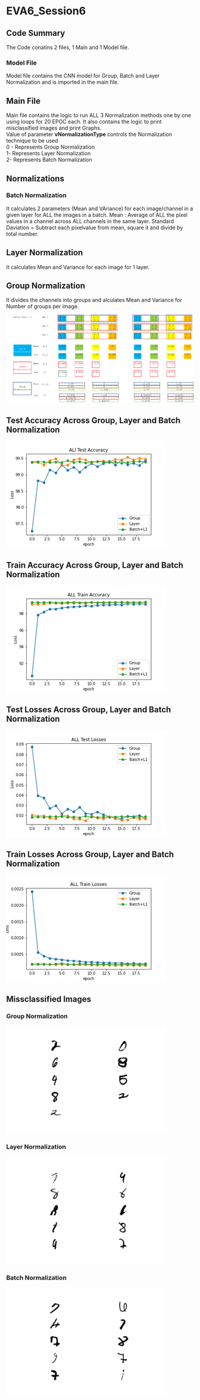 # EVA6_Session6

## Code Summary
The Code conatins 2 files, 1 Main and 1 Model file. 
### Model File
Model file contains the CNN model for Group, Batch and Layer Normalization and is imported in the main file. 

## Main File 
Main file contains the logic to run ALL 3 Normalization methods one by one using loops for 20 EPOC each. It also contains the logic to print misclassified images and print Graphs.<br>
Value of parameter <b>vNormalizationType</b> controls the Normalization technique to be used <br>
0 - Represents Group Normalization<br>
1- Represents Layer Normalization<br>
2- Represents Batch Normalization

## Normalizations
### Batch Normalization
It calculates 2 parameters (Mean and VAriance) for each image/channel in a given layer for ALL the images in a batch.
Mean : Average of ALL the pixel values in a channel across ALL channels in the same layer.
Standard Daviation = Subtract each pixelvalue from mean, square it and divide by total number.

## Layer Normalization
It calculates Mean and Variance for each image for 1 layer.

## Group Normalization
It divides the channels into groups and alculates Mean and Variance for Number of groups per image.


  ![Normalization Calculations](./Assignment6/Normalization.PNG)
  
  
  
## Test Accuracy Across Group, Layer and Batch Normalization
 ![Test Accurcies](./Assignment6/Test_Accuracy.png)
 
## Train Accuracy Across Group, Layer and Batch Normalization
![Train Accuracy](./Assignment6/Train_Accuracy1.png)

## Test Losses Across Group, Layer and Batch Normalization
![Test Losses](./Assignment6/Test_losses.png)

## Train Losses Across Group, Layer and Batch Normalization
![Train Losses](./Assignment6/Train_Losses.png)



## Missclassified Images

### Group Normalization
![Group Misclassified](./Assignment6/image0.png)


### Layer Normalization
![Layer Misclassified](./Assignment6/image1.png)

### Batch Normalization
![Batch Misclassified](./Assignment6/image2.png)







